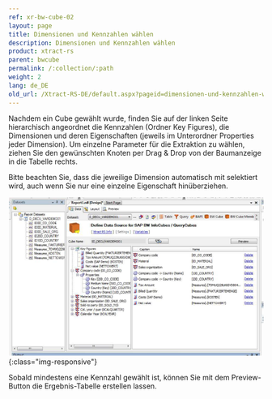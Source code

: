 ```yaml
---
ref: xr-bw-cube-02
layout: page
title: Dimensionen und Kennzahlen wählen
description: Dimensionen und Kennzahlen wählen
product: xtract-rs
parent: bwcube
permalink: /:collection/:path
weight: 2
lang: de_DE
old_url: /Xtract-RS-DE/default.aspx?pageid=dimensionen-und-kennzahlen-waehlen
---
```


Nachdem ein Cube gewählt wurde, finden Sie auf der linken Seite hierarchisch angeordnet die Kennzahlen (Ordner Key Figures), die Dimensionen und deren Eigenschaften (jeweils im Unterordner Properties jeder Dimension). Um einzelne Parameter für die Extraktion zu wählen, ziehen Sie den gewünschten Knoten per Drag & Drop von der Baumanzeige in die Tabelle rechts.

Bitte beachten Sie, dass die jeweilige Dimension automatisch mit selektiert wird, auch wenn Sie nur eine einzelne Eigenschaft hinüberziehen.

![BWCube-KeyFigure](/img/content/BWCube-KeyFigure.png){:class="img-responsive"}

Sobald mindestens eine Kennzahl gewählt ist, können Sie mit dem Preview-Button die Ergebnis-Tabelle erstellen lassen.